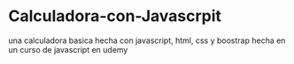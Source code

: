# Calculadora-con-Javascrpit
una calculadora basica hecha con javascript, html, css y boostrap hecha en un curso de javascript en udemy
